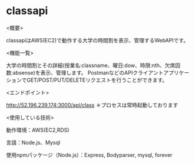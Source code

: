 # classapi

<概要>

classapiはAWS(EC2)で動作する大学の時間割を表示、管理するWebAPIです。


<機能一覧>

大学の時間割とその詳細(授業名:classname、曜日:dow、時限:nth、欠席回数:absense)を表示、管理します。
PostmanなどのAPIクライアントアプリケーションでGET/POST/PUT/DELETEリクエストを行うことができます。


<エンドポイント>

http://52.196.239.174:3000/api/class
＊プロセスは常時起動しております



<使用している技術>


動作環境：AWS(EC2,RDS)

言語：Node.js、Mysql

使用npmパッケージ（Node.js）：Express, Bodyparser, mysql, forever

